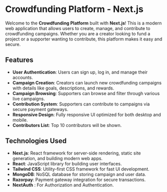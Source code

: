 # Crowdfunding Platform - Next.js

Welcome to the **Crowdfunding Platform** built with **Next.js**! This is a modern web application that allows users to create, manage, and contribute to crowdfunding campaigns. Whether you are a creator looking to fund a project or a supporter wanting to contribute, this platform makes it easy and secure.

## Features

- **User Authentication**: Users can sign up, log in, and manage their accounts.
- **Campaign Creation**: Creators can launch new crowdfunding campaigns with details like goals, descriptions, and rewards.
- **Campaign Browsing**: Supporters can browse and filter through various live campaigns.
- **Contribution System**: Supporters can contribute to campaigns via secure payment gateways.
- **Responsive Design**: Fully responsive UI optimized for both desktop and mobile.
- **Contributors List**: Top 10 contributors will be shown.

## Technologies Used

- **Next.js**: React framework for server-side rendering, static site generation, and building modern web apps.
- **React**: JavaScript library for building user interfaces.
- **Tailwind CSS**: Utility-first CSS framework for fast UI development.
- **MongoDB**: NoSQL database for storing campaign and user data.
- **Razorpay**: Payment gateway integration for secure transactions.
- **NextAuth** : For Authorization and Authentication.
